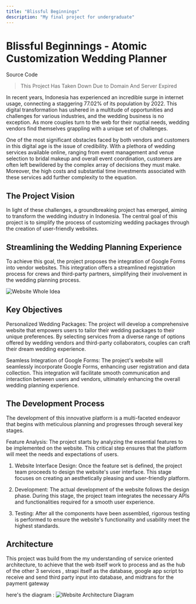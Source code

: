 ```yaml
---
title: "Blissful Beginnings"
description: "My final project for undergraduate"
---
```


# Blissful Beginnings - Atomic Customization Wedding Planner

<Card link="https://github.com">Source Code </Card>

> This Project Has Taken Down Due to Domain And Server Expired

In recent years, Indonesia has experienced an incredible surge in internet usage, connecting a staggering 77.02% of its population by 2022. This digital transformation has ushered in a multitude of opportunities and challenges for various industries, and the wedding business is no exception. As more couples turn to the web for their nuptial needs, wedding vendors find themselves grappling with a unique set of challenges.

One of the most significant obstacles faced by both vendors and customers in this digital age is the issue of credibility. With a plethora of wedding services available online, ranging from event management and venue selection to bridal makeup and overall event coordination, customers are often left bewildered by the complex array of decisions they must make. Moreover, the high costs and substantial time investments associated with these services add further complexity to the equation.

## The Project Vision

In light of these challenges, a groundbreaking project has emerged, aiming to transform the wedding industry in Indonesia. The central goal of this project is to simplify the process of customizing wedding packages through the creation of user-friendly websites.

## Streamlining the Wedding Planning Experience

To achieve this goal, the project proposes the integration of Google Forms into vendor websites. This integration offers a streamlined registration process for crews and third-party partners, simplifying their involvement in the wedding planning process.

![Website Whole Idea](https://res.cloudinary.com/dxy6iowwg/image/upload/v1695928934/interaction_ybq7u0.png)

## Key Objectives

Personalized Wedding Packages: The project will develop a comprehensive website that empowers users to tailor their wedding packages to their unique preferences. By selecting services from a diverse range of options offered by wedding vendors and third-party collaborators, couples can craft their dream wedding experience.

Seamless Integration of Google Forms: The project's website will seamlessly incorporate Google Forms, enhancing user registration and data collection. This integration will facilitate smooth communication and interaction between users and vendors, ultimately enhancing the overall wedding planning experience.

## The Development Process

The development of this innovative platform is a multi-faceted endeavor that begins with meticulous planning and progresses through several key stages.

Feature Analysis: The project starts by analyzing the essential features to be implemented on the website. This critical step ensures that the platform will meet the needs and expectations of users.

1. Website Interface Design: Once the feature set is defined, the project team proceeds to design the website's user interface. This stage focuses on creating an aesthetically pleasing and user-friendly platform.

2. Development: The actual development of the website follows the design phase. During this stage, the project team integrates the necessary APIs and functionalities required for a smooth user experience.

3. Testing: After all the components have been assembled, rigorous testing is performed to ensure the website's functionality and usability meet the highest standards.

## Architecture

This project was build from the my understanding of service oriented architecture, to achieve that the web itself work to process and as the hub of the other 3 services , strapi itself as the database, google app script to receive and send third party input into database, and midtrans for the payment gateway

here's the diagram :
![Website Architecture Diagram](https://res.cloudinary.com/dxy6iowwg/image/upload/v1695928888/soa_gindgt.png)
